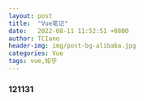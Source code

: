 ```yaml
---
layout: post
title:  "Vue笔记"
date:   2022-08-11 11:52:51 +0800
author: TCIano
header-img: img/post-bg-alibaba.jpg
categories: Vue
tags: vue,知乎
---
```

### 121131
